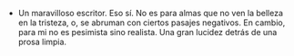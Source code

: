 - Un maravilloso escritor. Eso sí. No es para almas que no ven la belleza en la tristeza, o, se abruman con ciertos pasajes negativos. En cambio, para mi no es pesimista sino realista. Una gran lucidez detrás de una prosa limpia.